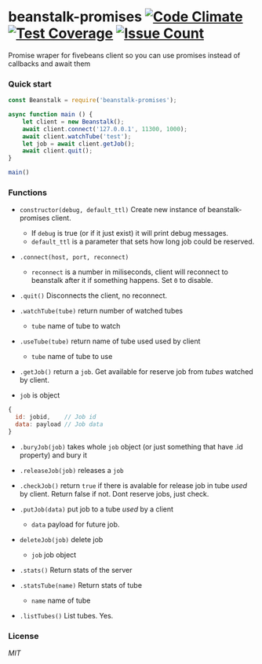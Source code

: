 # beanstalk-promises [![Code Climate](https://codeclimate.com/github/Zmeu213/beanstalk-promises/badges/gpa.svg)](https://codeclimate.com/github/Zmeu213/beanstalk-promises) [![Test Coverage](https://codeclimate.com/github/Zmeu213/beanstalk-promises/badges/coverage.svg)](https://codeclimate.com/github/Zmeu213/beanstalk-promises/coverage) [![Issue Count](https://codeclimate.com/github/Zmeu213/beanstalk-promises/badges/issue_count.svg)](https://codeclimate.com/github/Zmeu213/beanstalk-promises)
Promise wraper for fivebeans client so you can use promises instead of callbacks and await them

### Quick start
```javascript
const Beanstalk = require('beanstalk-promises');

async function main () {
	let client = new Beanstalk();
	await client.connect('127.0.0.1', 11300, 1000);
	await client.watchTube('test');
	let job = await client.getJob();
	await client.quit();
}

main()
```

### Functions

- `constructor(debug, default_ttl)`
Create new instance of beanstalk-promises client. 
  - If `debug` is true (or if it just exist) it will print debug messages.
  - `default_ttl` is a parameter that sets how long job could be reserved.

- `.connect(host, port, reconnect)`
  - `reconnect` is a number in miliseconds, client will reconnect to beanstalk after it if something happens. Set `0` to disable.

- `.quit()`
Disconnects the client, no reconnect.

- `.watchTube(tube)` return number of watched tubes
  - `tube` name of tube to watch 
  
- `.useTube(tube)` return name of tube used used by client
  - `tube` name of tube to use
  
- `.getJob()` return a `job`. Get available for reserve job from *tubes* watched by client.

- `job` is object
```javascript
{
  id: jobid,    // Job id 
  data: payload // Job data
}
```
- `.buryJob(job)` takes whole `job` object (or just something that have .id property) and bury it

- `.releaseJob(job)` releases a `job`

- `.checkJob()` return `true` if there is avalable for release job in tube *used* by client. Return false if not. 
Dont reserve jobs, just check. 

- `.putJob(data)` put job to a tube *used* by a client
  - `data` payload for future job.
  
- `deleteJob(job)` delete job
  - `job` job object 

- `.stats()` Return stats of the server

- `.statsTube(name)` Return stats of tube
  - `name` name of tube

- `.listTubes()` List tubes. Yes.

### License
*MIT*
